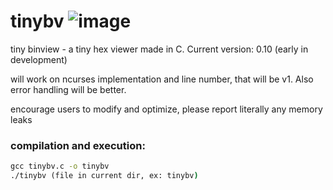 # tinybv ![image](https://github.com/userc68/binview/blob/main/res/binview.png)
tiny binview - a tiny hex viewer made in C. Current version: 0.10 (early in development)

will work on ncurses implementation and line number, that will be v1.
Also error handling will be better.

encourage users to modify and optimize, please report literally any memory leaks

### compilation and execution:
```cmd
gcc tinybv.c -o tinybv
./tinybv (file in current dir, ex: tinybv)
```
